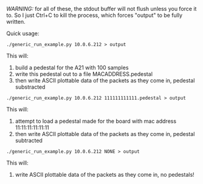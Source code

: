 *WARNING:* for all of these, the stdout buffer will not flush unless you force it to. So I just Ctrl+C to kill the
process, which forces "output" to be fully written.

Quick usage:

```
./generic_run_example.py 10.0.6.212 > output
```

This will:

1. build a pedestal for the A21 with 100 samples
2. write this pedestal out to a file MACADDRESS.pedestal
3. then write ASCII plottable data of the packets as they come in, pedestal substracted

```
./generic_run_example.py 10.0.6.212 111111111111.pedestal > output
```

This will:

1. attempt to load a pedestal made for the board with mac address 11:11:11:11:11:11
2. then write ASCII plottable data of the packets as they come in, pedestal subtracted

```
./generic_run_example.py 10.0.6.212 NONE > output
```

This will:

1. write ASCII plottable data of the packets as they come in, no pedestals!
